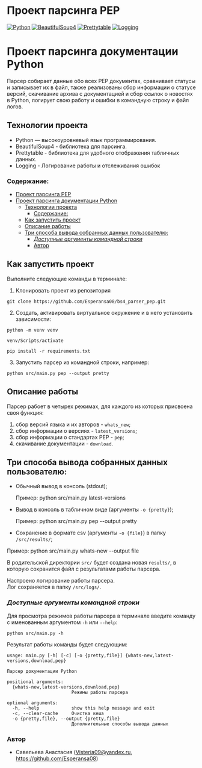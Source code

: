 # Проект парсинга PEP
[![Python](https://img.shields.io/badge/-Python-464646?style=flat&logo=Python&logoColor=ffffff&color=043A6B)](https://www.python.org/)
[![BeautifulSoup4](https://img.shields.io/badge/-BeautifulSoup4-464646?style=flat&logo=BeautifulSoup4&logoColor=ffffff&color=043A6B)](https://www.crummy.com/software/BeautifulSoup/)
[![Prettytable](https://img.shields.io/badge/-Prettytable-464646?style=flat&logo=Prettytable&logoColor=ffffff&color=043A6B)](https://github.com/jazzband/prettytable)
[![Logging](https://img.shields.io/badge/-Logging-464646?style=flat&logo=Logging&logoColor=ffffff&color=043A6B)](https://docs.python.org/3/library/logging.html)

# Проект парсинга документации Python
Парсер собирает данные обо всех PEP документах, сравнивает статусы и
записывает их в файл, также реализованы сбор информации о статусе версий,
скачивание архива с документацией и сбор ссылок о новостях в Python, логирует
свою работу и ошибки в командную строку и файл логов.

## Технологии проекта

- Python — высокоуровневый язык программирования.
- BeautifulSoup4 - библиотека для парсинга.
- Prettytable - библиотека для удобного отображения табличных данных.
- Logging - Логирование работы и отслеживания ошибок

### Содержание: 
- [Проект парсинга PEP](#проект-парсинга-pep)
- [Проект парсинга документации Python](#проект-парсинга-документации-python)
  - [Технологии проекта](#технологии-проекта)
    - [Содержание:](#содержание)
  - [Как запустить проект](#как-запустить-проект)
  - [Описание работы](#описание-работы)
  - [Три способа вывода собранных данных пользователю:](#три-способа-вывода-собранных-данных-пользователю)
    - [_Доступные аргументы командной строки_](#доступные-аргументы-командной-строки)
    - [Автор](#автор)


## Как запустить проект
Выполните следующие команды в терминале:

1. Клонировать проект из репозитория
```
git clone https://github.com/Esperansa08/bs4_parser_pep.git
```
2. Создать, активировать виртуальное окружение и в него установить зависимости:
```
python -m venv venv
```
```
venv/Scripts/activate
```
```
pip install -r requirements.txt 
```
3. Запустить парсер из командной строки, например:
```
python src/main.py pep --output pretty
```

## Описание работы

Парсер рабоет в четырех режимах, для каждого из которых присвоена своя функция:
1. сбор версий языка и их авторов - `whats_new`;
2. сбор информации о версиях - `latest_versions`;
3. сбор информации о стандартах PEP - `pep`;
4. скачивание документации - `download`.

## Три способа вывода собранных данных пользователю:
- Обычный вывод в консоль (stdout); 

  Пример:  python src/main.py latest-versions

- Вывод в консоль в табличном виде (аргументы ```-o {pretty}```);
  
  Пример:
  python src/main.py pep --output pretty

- Сохранение в формате csv (аргументы ```-o {file}```) в папку ```/src/results/```;

Пример:
python src/main.py whats-new --output file

В родительской директории ```src/``` будет создана новая ```results/```, 
в которую сохранится файл с результатами работы парсера.

Настроено логирование работы парсера.  
Лог сохраняется в папку ```/src/logs/```.

### _Доступные аргументы командной строки_
Для просмотра режимов работы парсера в терминале введите команду 
с именованным аргументом ```-h``` или ```--help```:  
```
python src/main.py -h
```
Результат работы команды будет следующим:
```
usage: main.py [-h] [-c] [-o {pretty,file}] {whats-new,latest-versions,download,pep}

Парсер документации Python

positional arguments:
  {whats-new,latest-versions,download,pep}
                        Режимы работы парсера

optional arguments:
  -h, --help            show this help message and exit
  -c, --clear-cache     Очистка кеша
  -o {pretty,file}, --output {pretty,file}
                        Дополнительные способы вывода данных
```


### Автор 

 * Савельева Анастасия (Visteria09@yandex.ru, https://github.com/Esperansa08) 